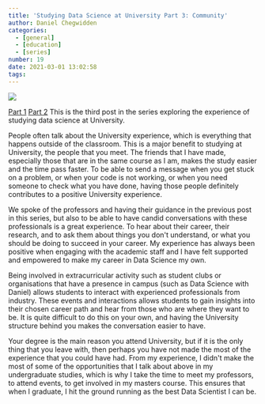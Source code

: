 ```yaml
---
title: 'Studying Data Science at University Part 3: Community'
author: Daniel Chegwidden
categories:
  - [general]
  - [education]
  - [series]
number: 19
date: 2021-03-01 13:02:58
tags:
---
```


![](/images/Post_Community.png)

[Part 1](https://datasciencewithdaniel.com.au/2021/02/01/Studying-Data-Science-at-University-Part-1-Preparation/) [Part 2](https://datasciencewithdaniel.com.au/2021/02/15/Studying-Data-Science-at-University-Part-2-Guidance/)
This is the third post in the series exploring the experience of studying data science at University.

People often talk about the University experience, which is everything that happens outside of the classroom. This is a major benefit to studying at University, the people that you meet. The friends that I have made, especially those that are in the same course as I am, makes the study easier and the time pass faster. To be able to send a message when you get stuck on a problem, or when your code is not working, or when you need someone to check what you have done, having those people definitely contributes to a positive University experience.

We spoke of the professors and having their guidance in the previous post in this series, but also to be able to have candid conversations with these professionals is a great experience. To hear about their career, their research, and to ask them about things you don't understand, or what you should be doing to succeed in your career. My experience has always been positive when engaging with the academic staff and I have felt supported and empowered to make my career in Data Science my own.

Being involved in extracurricular activity such as student clubs or organisations that have a presence in campus (such as Data Science with Daniel) allows students to interact with experienced professionals from industry. These events and interactions allows students to gain insights into their chosen career path and hear from those who are where they want to be. It is quite difficult to do this on your own, and having the University structure behind you makes the conversation easier to have.

Your degree is the main reason you attend University, but if it is the only thing that you leave with, then perhaps you have not made the most of the experience that you could have had. From my experience, I didn't make the most of some of the opportunities that I talk about above in my undergraduate studies, which is why I take the time to meet my professors, to attend events, to get involved in my masters course. This ensures that when I graduate, I hit the ground running as the best Data Scientist I can be.
